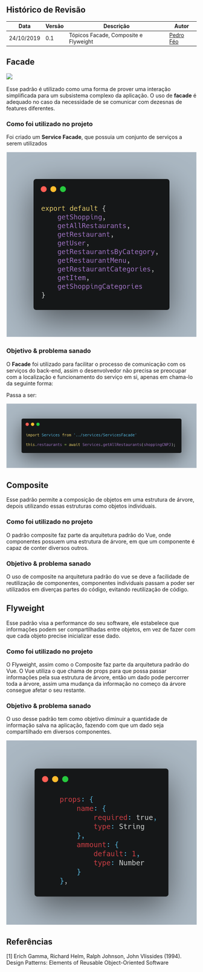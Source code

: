 ## Histórico de Revisão

|Data|Versão|Descrição|Autor|
|-|-|-|-|
|24/10/2019|0.1|Tópicos Facade, Composite e Flyweight|[Pedro Féo](https://github.com/phe0)|


## Facade

![](https://en.wikipedia.org/wiki/Facade_pattern#/media/File:W3sDesign_Facade_Design_Pattern_UML.jpg)

Esse padrão é utilizado como uma forma de prover uma interação simplificada para um subsistema complexo da aplicação. O uso de __facade__ é adequado no caso da necessidade de se comunicar com dezesnas de features diferentes.

### Como foi utilizado no projeto

Foi criado um __Service Facade__, que possuia um conjunto de serviços a serem utilizados

![](../../images/patterns/serviceFacade.png)

### Objetivo & problema sanado

O __Facade__ foi utilizado para facilitar o processo de comunicação com os serviços do back-end, assim o desenvolvedor não precisa se preocupar com a localização e funcionamento do serviço em si, apenas em chama-lo da seguinte forma:

Passa a ser:

![](../../images/patterns/serviceCall.png)

## Composite

Esse padrão permite a composição de objetos em uma estrutura de árvore, depois utilizando essas estruturas como objetos individuais.

### Como foi utilizado no projeto

O padrão composite faz parte da arquitetura padrão do Vue, onde componentes possuem uma estrutura de árvore, em que um componente é capaz de conter diversos outros.

### Objetivo & problema sanado

O uso de composite na arquitetura padrão do vue se deve a facilidade de reutilização de componentes, componentes individuais passam a poder ser utilizados em diverças partes do código, evitando reutilização de código.

## Flyweight

Esse padrão visa a performance do seu software, ele estabelece que informações podem ser compartilhadas entre objetos, em vez de fazer com que cada objeto precise inicializar esse dado.

### Como foi utilizado no projeto

O Flyweight, assim como o Composite faz parte da arquitetura padrão do Vue. O Vue utiliza o que chama de props para que possa passar informações pela sua estrutura de árvore, então um dado pode percorrer toda a árvore, assim uma mudança da informação no começo da árvore consegue afetar o seu restante. 

### Objetivo & problema sanado

O uso desse padrão tem como objetivo diminuir a quantidade de informação salva na aplicação, fazendo com que um dado seja compartilhado em diversos componentes.

![](../../images/patterns/props.png)

## Referências

[1] Erich Gamma, Richard Helm, Ralph Johnson, John Vlissides (1994). Design Patterns: Elements of Reusable Object-Oriented Software

